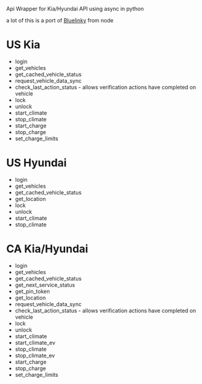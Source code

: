 Api Wrapper for Kia/Hyundai API using async in python

a lot of this is a port of [Bluelinky](https://github.com/Hacksore/bluelinky) from node

# US Kia

- login
- get_vehicles
- get_cached_vehicle_status
- request_vehicle_data_sync
- check_last_action_status - allows verification actions have completed on vehicle
- lock
- unlock
- start_climate
- stop_climate
- start_charge
- stop_charge
- set_charge_limits

# US Hyundai

- login
- get_vehicles
- get_cached_vehicle_status
- get_location
- lock
- unlock
- start_climate
- stop_climate

# CA Kia/Hyundai

- login
- get_vehicles
- get_cached_vehicle_status
- get_next_service_status
- get_pin_token
- get_location
- request_vehicle_data_sync
- check_last_action_status - allows verification actions have completed on vehicle
- lock
- unlock
- start_climate
- start_climate_ev
- stop_climate
- stop_climate_ev
- start_charge
- stop_charge
- set_charge_limits
